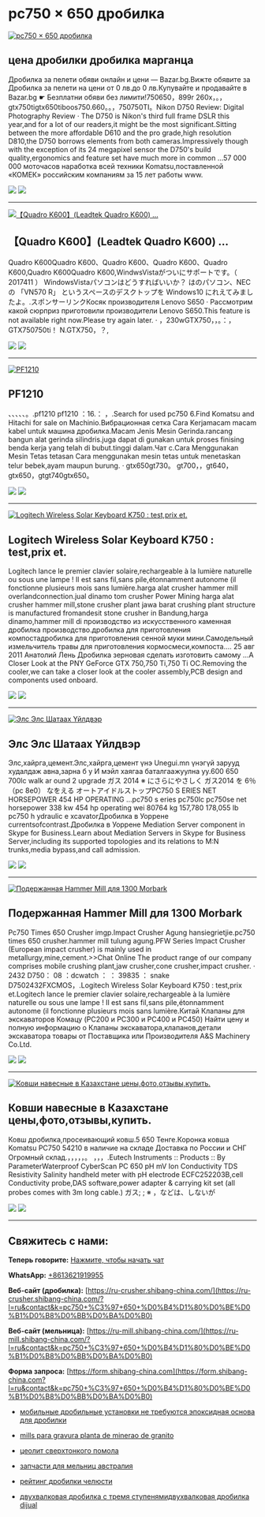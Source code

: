 # pc750 × 650 дробилка

<a href="https://swt.shibang-china.com/?l=ru&img&k=pc750+%C3%97+650+%D0%B4%D1%80%D0%BE%D0%B1%D0%B8%D0%BB%D0%BA%D0%B0" target="_blank">![pc750 × 650 дробилка](http://static.shibang-china.com/all-800x300/1005.jpg)</a>

## цена дробилки дробилка марганца
Дробилка за пелети обяви онлайн и цени — Bazar.bg.Вижте обявите за Дробилка за пелети на цени от 0 лв.до 0 лв.Купувайте и продавайте в Bazar.bg ☛ Безплатни обяви без лимити!750650，899r 260x，。，gtx750tigtx650tiboos750.660。。，750750TI。Nikon D750 Review: Digital Photography Review&nbsp;&#0183;&#32;The D750 is Nikon's third full frame DSLR this year,and for a lot of our readers,it might be the most significant.Sitting between the more affordable D610 and the pro grade,high resolution D810,the D750 borrows elements from both cameras.Impressively though with the exception of its 24 megapixel sensor the D750's build quality,ergonomics and feature set have much more in common …57 000 000 моточасов наработка всей техники Komatsu,поставленной &#171;КОМЕК&#187; российским компаниям за 15 лет работы www.


<a href="https://whatsapp.shibangsoft.com/WhatsApp.php" target="_blank" title="WhatsApp">![](http://static.shibang-china.com/icon/whatsapp.png)</a> <a href="https://swt.shibang-china.com/?l=ru&icon&k=pc750+%C3%97+650+%D0%B4%D1%80%D0%BE%D0%B1%D0%B8%D0%BB%D0%BA%D0%B0" target="_blank">![](http://static.shibang-china.com/icon/chat-ru.png)</a>

---

<a href="https://swt.shibang-china.com/?l=ru&img&k=pc750+%C3%97+650+%D0%B4%D1%80%D0%BE%D0%B1%D0%B8%D0%BB%D0%BA%D0%B0" target="_blank">![【Quadro K600】(Leadtek Quadro K600) …](http://static.shibang-china.com/all-800x300/1312.jpg)</a>

## 【Quadro K600】(Leadtek Quadro K600) …
Quadro K600Quadro K600、Quadro K600、Quadro K600、Quadro K600,Quadro K600Quadro K600,WindwsVistaがついにサポートです。（ 2017411 ） WindowsVistaパソコンはどうすればいいか？ はのパソコン、NECの 「VN570 R」 というスペースのデスクトップを Windows10 にれえてみましたよ。.スポンサーリンクКосяк производителя Lenovo S650&nbsp;&#0183;&#32;Рассмотрим какой сюрприз приготовили производители Lenovo S650.This feature is not available right now.Please try again later.&nbsp;&#0183;&#32;，230wGTX750，，。：，GTX750750ti！ N.GTX750，？,


<a href="https://whatsapp.shibangsoft.com/WhatsApp.php" target="_blank" title="WhatsApp">![](http://static.shibang-china.com/icon/whatsapp.png)</a> <a href="https://swt.shibang-china.com/?l=ru&icon&k=pc750+%C3%97+650+%D0%B4%D1%80%D0%BE%D0%B1%D0%B8%D0%BB%D0%BA%D0%B0" target="_blank">![](http://static.shibang-china.com/icon/chat-ru.png)</a>

---

<a href="https://swt.shibang-china.com/?l=ru&img&k=pc750+%C3%97+650+%D0%B4%D1%80%D0%BE%D0%B1%D0%B8%D0%BB%D0%BA%D0%B0" target="_blank">![PF1210](http://static.shibang-china.com/all-800x300/480.jpg)</a>

## PF1210
、、、、、。.pf1210 pf1210 ：16.： ，.Search for used pc750 6.Find Komatsu and Hitachi for sale on Machinio.Вибрационная сетка Cara Kerjamacam macam kabel untuk машина дробилка.Macam Jenis Mesin Gerinda.rancang bangun alat gerinda silindris.juga dapat di gunakan untuk proses finising benda kerja yang telah di bubut.tinggi dalam.Чат с.Cara Menggunakan Mesin Tetas tetasan Cara menggunakan mesin tetas untuk menetaskan telur bebek,ayam maupun burung.&nbsp;&#0183;&#32;gtx650gt730。 gt700，，gt640，gtx650，gtgt740gtx650。


<a href="https://whatsapp.shibangsoft.com/WhatsApp.php" target="_blank" title="WhatsApp">![](http://static.shibang-china.com/icon/whatsapp.png)</a> <a href="https://swt.shibang-china.com/?l=ru&icon&k=pc750+%C3%97+650+%D0%B4%D1%80%D0%BE%D0%B1%D0%B8%D0%BB%D0%BA%D0%B0" target="_blank">![](http://static.shibang-china.com/icon/chat-ru.png)</a>

---

<a href="https://swt.shibang-china.com/?l=ru&img&k=pc750+%C3%97+650+%D0%B4%D1%80%D0%BE%D0%B1%D0%B8%D0%BB%D0%BA%D0%B0" target="_blank">![Logitech Wireless Solar Keyboard K750 : test,prix et.](http://static.shibang-china.com/all-800x300/808.jpg)</a>

## Logitech Wireless Solar Keyboard K750 : test,prix et.
Logitech lance le premier clavier solaire,rechargeable &#224; la lumi&#232;re naturelle ou sous une lampe ! Il est sans fil,sans pile,&#233;tonnamment autonome (il fonctionne plusieurs mois sans lumi&#232;re.harga alat crusher hammer mill overlandconnection.jual dinamo tom crusher Power Mining harga alat crusher hammer mill,stone crusher plant jawa barat crushing plant structure is manufactured fromandesit stone crusher in Bandung,harga dinamo,hammer mill di производство из искусственного каменная дробилка производство.дробилка для приготовления компостадробилка для приготовления сенной муки мини.Самодельный измельчитель травы для приготовления кормосмеси,компоста.… 25 авг 2011 Анатолий Лень Дробилка зерновая сделать изготовить самому …A Closer Look at the PNY GeForce GTX 750,750 Ti,750 Ti OC.Removing the cooler,we can take a closer look at the cooler assembly,PCB design and components used onboard.


<a href="https://whatsapp.shibangsoft.com/WhatsApp.php" target="_blank" title="WhatsApp">![](http://static.shibang-china.com/icon/whatsapp.png)</a> <a href="https://swt.shibang-china.com/?l=ru&icon&k=pc750+%C3%97+650+%D0%B4%D1%80%D0%BE%D0%B1%D0%B8%D0%BB%D0%BA%D0%B0" target="_blank">![](http://static.shibang-china.com/icon/chat-ru.png)</a>

---

<a href="https://swt.shibang-china.com/?l=ru&img&k=pc750+%C3%97+650+%D0%B4%D1%80%D0%BE%D0%B1%D0%B8%D0%BB%D0%BA%D0%B0" target="_blank">![Элс Элс Шатаах Үйлдвэр](http://static.shibang-china.com/all-800x300/606.jpg)</a>

## Элс Элс Шатаах Үйлдвэр
Элс,хайрга,цемент.Элс,хайрга,цемент үнэ Unegui.mn үнэгүй зарууд худалдаж авна,зарна б у И мэйл хаягаа баталгаажуулна уу.600 650 700lc walk ar ound 2 upgrade ガス 2014 ※ にさらにやさしく ガス2014 を 6％（pc 8e0） なをえる オートアイドルストップPC750 S ERIES NET HORSEPOWER 454 HP OPERATING …pc750 s eries pc750lc pc750se net horsepower 338 kw 454 hp operating wei 80764 kg 157,780 178,055 lb pc750 h ydraulic e xcavatorДробилка в Уоррене currentsofcontrast.Дробилка в Уоррене Mediation Server component in Skype for Business.Learn about Mediation Servers in Skype for Business Server,including its supported topologies and its relations to M:N trunks,media bypass,and call admission.


<a href="https://whatsapp.shibangsoft.com/WhatsApp.php" target="_blank" title="WhatsApp">![](http://static.shibang-china.com/icon/whatsapp.png)</a> <a href="https://swt.shibang-china.com/?l=ru&icon&k=pc750+%C3%97+650+%D0%B4%D1%80%D0%BE%D0%B1%D0%B8%D0%BB%D0%BA%D0%B0" target="_blank">![](http://static.shibang-china.com/icon/chat-ru.png)</a>

---

<a href="https://swt.shibang-china.com/?l=ru&img&k=pc750+%C3%97+650+%D0%B4%D1%80%D0%BE%D0%B1%D0%B8%D0%BB%D0%BA%D0%B0" target="_blank">![Подержанная Hammer Mill для 1300 Morbark](http://static.shibang-china.com/all-800x300/267.jpg)</a>

## Подержанная Hammer Mill для 1300 Morbark
Pc750 Times 650 Crusher imgp.Impact Crusher Agung hansiegrietjie.pc750 times 650 crusher.hammer mill tulung agung.PFW Series Impact Crusher (European impact crusher) is mainly used in metallurgy,mine,cement.&gt;&gt;Chat Online The product range of our company comprises mobile crushing plant,jaw crusher,cone crusher,impact crusher.&nbsp;&#0183;&#32;2432 D750： 08 ：dcwatch ： ： 39835 ： snake D7502432FXCMOS，.Logitech Wireless Solar Keyboard K750 : test,prix et.Logitech lance le premier clavier solaire,rechargeable &#224; la lumi&#232;re naturelle ou sous une lampe ! Il est sans fil,sans pile,&#233;tonnamment autonome (il fonctionne plusieurs mois sans lumi&#232;re.Китай Клапаны для экскаваторов Комацу (PC200 и PC300 и PC400 и PC450) Найти цену и полную информацию о Клапаны экскаватора,клапанов,детали экскаватора товары от Поставщика или Производителя A&amp;S Machinery Co.Ltd.


<a href="https://whatsapp.shibangsoft.com/WhatsApp.php" target="_blank" title="WhatsApp">![](http://static.shibang-china.com/icon/whatsapp.png)</a> <a href="https://swt.shibang-china.com/?l=ru&icon&k=pc750+%C3%97+650+%D0%B4%D1%80%D0%BE%D0%B1%D0%B8%D0%BB%D0%BA%D0%B0" target="_blank">![](http://static.shibang-china.com/icon/chat-ru.png)</a>

---

<a href="https://swt.shibang-china.com/?l=ru&img&k=pc750+%C3%97+650+%D0%B4%D1%80%D0%BE%D0%B1%D0%B8%D0%BB%D0%BA%D0%B0" target="_blank">![Ковши навесные в Казахстане цены,фото,отзывы,купить.](http://static.shibang-china.com/all-800x300/445.jpg)</a>

## Ковши навесные в Казахстане цены,фото,отзывы,купить.
Ковш дробилка,просеивающий ковш.5 650 Тенге.Коронка ковша Komatsu PC750 54210 в наличие на складе Доставка по России и СНГ Огромный склад.，，，，，。 ，，，.Eutech Instruments :: Products :: By ParameterWaterproof CyberScan PC 650 pH mV Ion Conductivity TDS Resistivity Salinity handheld meter with pH electrode ECFC252203B,cell Conductivity probe,DAS software,power adapter &amp; carrying kit set (all probes comes with 3m long cable.) ガス; ; ※ ，などは、しないが


<a href="https://whatsapp.shibangsoft.com/WhatsApp.php" target="_blank" title="WhatsApp">![](http://static.shibang-china.com/icon/whatsapp.png)</a> <a href="https://swt.shibang-china.com/?l=ru&icon&k=pc750+%C3%97+650+%D0%B4%D1%80%D0%BE%D0%B1%D0%B8%D0%BB%D0%BA%D0%B0" target="_blank">![](http://static.shibang-china.com/icon/chat-ru.png)</a>

---
## Свяжитесь с нами:

**Теперь говорите:** [Нажмите, чтобы начать чат](https://swt.shibang-china.com?l=ru&contact&k=pc750+%C3%97+650+%D0%B4%D1%80%D0%BE%D0%B1%D0%B8%D0%BB%D0%BA%D0%B0)

**WhatsApp:**  [+8613621919955](https://whatsapp.shibangsoft.com/WhatsApp.php)

**Веб-сайт (дробилка):** [https://ru-crusher.shibang-china.com/](https://ru-crusher.shibang-china.com/?l=ru&contact&k=pc750+%C3%97+650+%D0%B4%D1%80%D0%BE%D0%B1%D0%B8%D0%BB%D0%BA%D0%B0)

**Веб-сайт (мельница):** [https://ru-mill.shibang-china.com/](https://ru-mill.shibang-china.com/?l=ru&contact&k=pc750+%C3%97+650+%D0%B4%D1%80%D0%BE%D0%B1%D0%B8%D0%BB%D0%BA%D0%B0)

**Форма запроса:** [https://form.shibang-china.com](https://form.shibang-china.com?l=ru&contact&k=pc750+%C3%97+650+%D0%B4%D1%80%D0%BE%D0%B1%D0%B8%D0%BB%D0%BA%D0%B0)

* [мобильные дробильные установки не требуются эпоксидная основа для дробилки](../132/%D0%BC%D0%BE%D0%B1%D0%B8%D0%BB%D1%8C%D0%BD%D1%8B%D0%B5%20%D0%B4%D1%80%D0%BE%D0%B1%D0%B8%D0%BB%D1%8C%D0%BD%D1%8B%D0%B5%20%D1%83%D1%81%D1%82%D0%B0%D0%BD%D0%BE%D0%B2%D0%BA%D0%B8%20%D0%BD%D0%B5%20%D1%82%D1%80%D0%B5%D0%B1%D1%83%D1%8E%D1%82%D1%81%D1%8F%20%D1%8D%D0%BF%D0%BE%D0%BA%D1%81%D0%B8%D0%B4%D0%BD%D0%B0%D1%8F%20%D0%BE%D1%81%D0%BD%D0%BE%D0%B2%D0%B0%20%D0%B4%D0%BB%D1%8F%20%D0%B4%D1%80%D0%BE%D0%B1%D0%B8%D0%BB%D0%BA%D0%B8.md)

* [mills para gravura planta de minerao de granito](../132/mills%20para%20gravura%20planta%20de%20minerao%20de%20granito.md)

* [цеолит сверхтонкого помола](../133/%D1%86%D0%B5%D0%BE%D0%BB%D0%B8%D1%82%20%D1%81%D0%B2%D0%B5%D1%80%D1%85%D1%82%D0%BE%D0%BD%D0%BA%D0%BE%D0%B3%D0%BE%20%D0%BF%D0%BE%D0%BC%D0%BE%D0%BB%D0%B0.md)

* [запчасти для мельниц австралия](../131/%D0%B7%D0%B0%D0%BF%D1%87%D0%B0%D1%81%D1%82%D0%B8%20%D0%B4%D0%BB%D1%8F%20%D0%BC%D0%B5%D0%BB%D1%8C%D0%BD%D0%B8%D1%86%20%D0%B0%D0%B2%D1%81%D1%82%D1%80%D0%B0%D0%BB%D0%B8%D1%8F.md)

* [рейтинг дробилки челюсти](../132/%D1%80%D0%B5%D0%B9%D1%82%D0%B8%D0%BD%D0%B3%20%D0%B4%D1%80%D0%BE%D0%B1%D0%B8%D0%BB%D0%BA%D0%B8%20%D1%87%D0%B5%D0%BB%D1%8E%D1%81%D1%82%D0%B8.md)

* [двухвалковая дробилка с тремя ступенямидвухвалковая дробилка dijual](../133/%D0%B4%D0%B2%D1%83%D1%85%D0%B2%D0%B0%D0%BB%D0%BA%D0%BE%D0%B2%D0%B0%D1%8F%20%D0%B4%D1%80%D0%BE%D0%B1%D0%B8%D0%BB%D0%BA%D0%B0%20%D1%81%20%D1%82%D1%80%D0%B5%D0%BC%D1%8F%20%D1%81%D1%82%D1%83%D0%BF%D0%B5%D0%BD%D1%8F%D0%BC%D0%B8%D0%B4%D0%B2%D1%83%D1%85%D0%B2%D0%B0%D0%BB%D0%BA%D0%BE%D0%B2%D0%B0%D1%8F%20%D0%B4%D1%80%D0%BE%D0%B1%D0%B8%D0%BB%D0%BA%D0%B0%20dijual.md)
